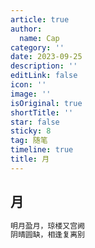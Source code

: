 ```yaml
---
article: true
author:
  name: Cap
category: ''
date: 2023-09-25
description: ''
editLink: false
icon: ''
image: ''
isOriginal: true
shortTitle: ''
star: false
sticky: 8
tag: 随笔
timeline: true
title: 月
---
```



## 月

```html
明月盈月，琼楼又宫阙  
阴晴圆缺，相逢复离别
```

